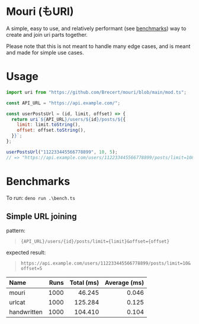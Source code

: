 # Mouri (もURI)

A simple, easy to use, and relatively performant (see [benchmarks](#benchmarks))
way to create and join uri parts together.

Please note that this is not meant to handle many edge cases, and is meant and
made for simple use cases.

# Usage

```js
import uri from "https://github.com/Brecert/mouri/blob/main/mod.ts";

const API_URL = "https://api.example.com/";

const userPostsUrl = (id, limit, offset) => {
  return uri`${API_URL}/users/${id}/posts/${{
    limit: limit.toString(),
    offset: offset.toString(),
  }}`;
};

userPostsUrl("112233445566778899", 10, 5);
// => "https://api.example.com/users/112233445566778899/posts/limit=10&offset=5"
```

# Benchmarks

To run: `deno run .\bench.ts`

<!-- BENCHMARKS START -->
## Simple URL joining


pattern:
> `{API_URL}/users/{id}/posts/limit={limit}&offset={offset}`

expected result:
> `https://api.example.com/users/112233445566778899/posts/limit=10&offset=5`
            
|Name|Runs|Total (ms)|Average (ms)|
|:--|--:|--:|--:|
|mouri|1000|46.245|0.046|
|urlcat|1000|125.284|0.125|
|handwritten|1000|104.410|0.104|
<!-- BENCHMARKS END -->
